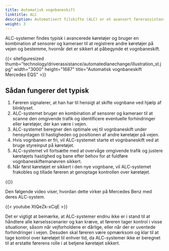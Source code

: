 ```yaml
---
title: Automatisk vognbaneskift
linktitle: ALC
description: Automatisert filskifte (ALC) er et avansert førerassistansesystem (ADAS) som er utformet for å tillate et kjøretøy å skifte fil på egen hånd, uten at føreren trenger å styre kjøretøyet eller ta manuell kontroll.
weight: 3
---
```

<!-- markdownlint-disable MD033 -->

ALC-systemer findes typisk i avancerede køretøjer og bruger en kombination af sensorer og kameraer til at registrere andre køretøjer på vejen og bestemme, hvornår det er sikkert at påbegynde et vognbaneskift.

{{< sitefiguresized thumb="technology/driverassistance/automatedlanechange/illustration_st.jpg" width="3000" height="1687" title="Automatisk vognbaneskift Mercedes EQS" >}}

## Sådan fungerer det typisk

1. Føreren signalerer, at han har til hensigt at skifte vognbane ved hjælp af blinklyset.
2. ALC-systemet bruger en kombination af sensorer og kameraer til at scanne den omgivende trafik og identificere eventuelle forhindringer eller køretøjer, der kan være i vejen.
3. ALC-systemet beregner den optimale vej til vognbaneskift under hensyntagen til hastigheden og positionen af ​​andre køretøjer på vejen.
4. Hvis vognbanen er fri, vil ALC-systemet starte et vognbaneskift ved at bruge styreinput på køretøjet.
5. ALC-systemet vil fortsætte med at overvåge omgivende trafik og justere køretøjets hastighed og bane efter behov for at fuldføre vognbaneskiftemanøvren sikkert.
6. Når først køretøjet er sikkert i den nye vognbane, vil ALC-systemet frakobles og tillade føreren at genoptage kontrollen over køretøjet.

{{<evkxdisplayaddarticle />}}

Den følgende video viser, hvordan dette virker på Mercedes Benz med deres ALC-system.

{{< youtube XtQeZk-xCqE >}}

Det er vigtigt at bemærke, at ALC-systemer endnu ikke er i stand til at håndtere alle kørselsscenarier og kan kræve, at føreren tager kontrol i visse situationer, såsom når vejforholdene er dårlige, eller når der er uventede forhindringer i vejen. Desuden skal føreren være opmærksom og klar til at tage kontrol over køretøjet til enhver tid, da ALC-systemer ikke er beregnet til at erstatte førerens rolle i at betjene køretøjet sikkert.
 
